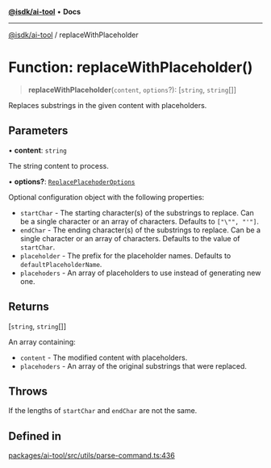 [**@isdk/ai-tool**](../README.md) • **Docs**

***

[@isdk/ai-tool](../globals.md) / replaceWithPlaceholder

# Function: replaceWithPlaceholder()

> **replaceWithPlaceholder**(`content`, `options`?): [`string`, `string`[]]

Replaces substrings in the given content with placeholders.

## Parameters

• **content**: `string`

The string content to process.

• **options?**: [`ReplacePlacehoderOptions`](../interfaces/ReplacePlacehoderOptions.md)

Optional configuration object with the following properties:
  - `startChar` - The starting character(s) of the substrings to replace. Can be a single character or an array of characters. Defaults to `["\"", "'"]`.
  - `endChar` - The ending character(s) of the substrings to replace. Can be a single character or an array of characters. Defaults to the value of `startChar`.
  - `placeholder` - The prefix for the placeholder names. Defaults to `defaultPlaceholderName`.
  - `placehoders` - An array of placeholders to use instead of generating new one.

## Returns

[`string`, `string`[]]

An array containing:
  - `content` - The modified content with placeholders.
  - `placehoders` - An array of the original substrings that were replaced.

## Throws

If the lengths of `startChar` and `endChar` are not the same.

## Defined in

[packages/ai-tool/src/utils/parse-command.ts:436](https://github.com/isdk/ai-tool.js/blob/e324043799402aa2caa41711a9168487ab85c166/src/utils/parse-command.ts#L436)
